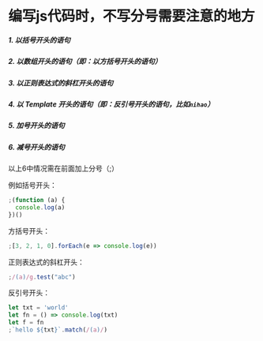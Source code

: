 # 编写js代码时，不写分号需要注意的地方

##### 1. 以括号开头的语句
##### 2. 以数组开头的语句（即：以方括号开头的语句）
##### 3. 以正则表达式的斜杠开头的语句
##### 4. 以 Template 开头的语句（即：反引号开头的语句，比如`nihao`）
##### 5. 加号开头的语句
##### 6. 减号开头的语句

以上6中情况需在前面加上分号（;）

例如括号开头：
``` js
;(function (a) { 
  console.log(a)
})()
```

方括号开头：
``` js
;[3, 2, 1, 0].forEach(e => console.log(e))
```

正则表达式的斜杠开头：
``` js
;/(a)/g.test("abc")
```

反引号开头：
``` js
let txt = 'world'
let fn = () => console.log(txt)
let f = fn
;`hello ${txt}`.match(/(a)/)
```
